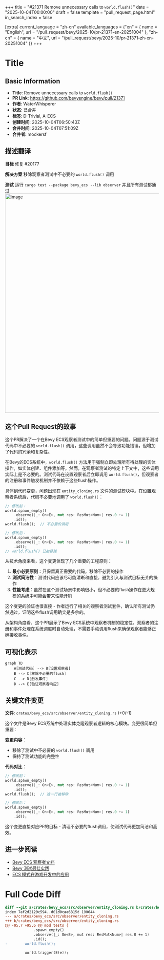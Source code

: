 +++
title = "#21371 Remove unnecessary calls to `world.flush()`"
date = "2025-10-04T00:00:00"
draft = false
template = "pull_request_page.html"
in_search_index = false

[extra]
current_language = "zh-cn"
available_languages = {"en" = { name = "English", url = "/pull_request/bevy/2025-10/pr-21371-en-20251004" }, "zh-cn" = { name = "中文", url = "/pull_request/bevy/2025-10/pr-21371-zh-cn-20251004" }}
+++

# Title

## Basic Information
- **Title**: Remove unnecessary calls to `world.flush()`
- **PR Link**: https://github.com/bevyengine/bevy/pull/21371
- **作者**: WaterWhisperer
- **状态**: 已合并
- **标签**: D-Trivial, A-ECS
- **创建时间**: 2025-10-04T06:50:43Z
- **合并时间**: 2025-10-04T07:51:09Z
- **合并者**: mockersf

## 描述翻译
**目标**
修复 #20177

**解决方案**
移除观察者测试中不必要的 `world.flush()` 调用

**测试**
运行 `cargo test --package bevy_ecs --lib observer` 并且所有测试都通过
<img width="1569" height="718" alt="image" src="https://github.com/user-attachments/assets/7fdb1959-3d4a-49f6-832a-15650e8ee94a" />

## 这个Pull Request的故事

这个PR解决了一个在Bevy ECS观察者测试中的简单但重要的问题。问题源于测试代码中不必要的 `world.flush()` 调用，这些调用虽然不会导致功能错误，但增加了代码的冗余和复杂性。

在Bevy的ECS系统中，`world.flush()` 方法用于强制立即处理所有待处理的实体操作，如实体创建、组件添加等。然而，在观察者测试的特定上下文中，这些调用实际上是不必要的。测试代码在设置观察者后立即调用 `world.flush()`，但观察者的注册和事件触发机制并不依赖于这些flush操作。

具体到代码变更，问题出现在 `entity_cloning.rs` 文件的测试模块中。在设置观察者系统后，代码不必要地调用了 `world.flush()`：

```rust
// 修改前：
world.spawn_empty()
    .observe(|_: On<E>, mut res: ResMut<Num>| res.0 += 1)
    .id();
world.flush();  // 不必要的调用
```

```rust
// 修改后：
world.spawn_empty()
    .observe(|_: On<E>, mut res: ResMut<Num>| res.0 += 1)
    .id();
// world.flush() 已被移除
```

从技术角度来看，这个变更体现了几个重要的工程原则：

1. **最小必要原则**：只保留真正需要的代码，移除不必要的操作
2. **测试简洁性**：测试代码应该尽可能清晰和直接，避免引入与测试目标无关的操作
3. **性能考虑**：虽然在这个测试场景中影响很小，但不必要的flush操作在更大规模的系统中可能会带来性能开销

这个变更的验证也很直接 - 作者运行了相关的观察者测试套件，确认所有测试仍然通过，证明这些flush调用确实是多余的。

从架构角度看，这个PR展示了Bevy ECS系统中观察者机制的稳定性。观察者的注册和事件处理在系统调度时自动处理，不需要手动调用flush来确保观察者能够正确接收事件。

## 可视化表示

```mermaid
graph TD
    A[测试代码] --> B[设置观察者]
    B --> C[移除不必要的flush]
    C --> D[触发事件]
    D --> E[验证观察者响应]
```

## 关键文件变更

**文件**: `crates/bevy_ecs/src/observer/entity_cloning.rs` (+0/-1)

这个文件是Bevy ECS系统中处理实体克隆观察者逻辑的核心模块。变更很简单但重要：

**变更内容**：
- 移除了测试中不必要的 `world.flush()` 调用
- 保持了测试功能的完整性

**代码对比**：
```rust
// 修改前：
world.spawn_empty()
    .observe(|_: On<E>, mut res: ResMut<Num>| res.0 += 1)
    .id();
world.flush();  // 这一行被移除

// 修改后：
world.spawn_empty()
    .observe(|_: On<E>, mut res: ResMut<Num>| res.0 += 1)
    .id();
```

这个变更直接对应PR的目标 - 清理不必要的flush调用，使测试代码更加简洁和高效。

## 进一步阅读

- [Bevy ECS 观察者文档](https://docs.rs/bevy_ecs/latest/bevy_ecs/observer/index.html)
- [Bevy 测试最佳实践](https://bevyengine.org/learn/book/next-steps/testing/)
- [ECS 模式在游戏开发中的应用](https://en.wikipedia.org/wiki/Entity_component_system)

# Full Code Diff
```diff
diff --git a/crates/bevy_ecs/src/observer/entity_cloning.rs b/crates/bevy_ecs/src/observer/entity_cloning.rs
index 7af2d2129c594..d01d0caa6315d 100644
--- a/crates/bevy_ecs/src/observer/entity_cloning.rs
+++ b/crates/bevy_ecs/src/observer/entity_cloning.rs
@@ -95,7 +95,6 @@ mod tests {
             .spawn_empty()
             .observe(|_: On<E>, mut res: ResMut<Num>| res.0 += 1)
             .id();
-        world.flush();
 
         world.trigger(E(e));
 
```